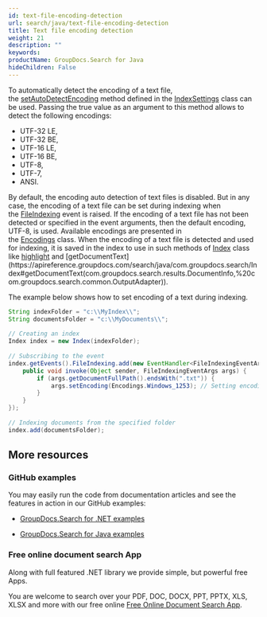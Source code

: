 ```yaml
---
id: text-file-encoding-detection
url: search/java/text-file-encoding-detection
title: Text file encoding detection
weight: 21
description: ""
keywords: 
productName: GroupDocs.Search for Java
hideChildren: False
---
```

To automatically detect the encoding of a text file, the [setAutoDetectEncoding](https://apireference.groupdocs.com/search/java/com.groupdocs.search/IndexSettings#setAutoDetectEncoding(boolean)) method defined in the [IndexSettings](https://apireference.groupdocs.com/search/java/com.groupdocs.search/IndexSettings) class can be used. Passing the true value as an argument to this method allows to detect the following encodings:

*   UTF-32 LE,
*   UTF-32 BE,
*   UTF-16 LE,
*   UTF-16 BE,
*   UTF-8,
*   UTF-7,
*   ANSI.

By default, the encoding auto detection of text files is disabled. But in any case, the encoding of a text file can be set during indexing when the [FileIndexing](https://apireference.groupdocs.com/search/java/com.groupdocs.search.events/EventHub#FileIndexing) event is raised. If the encoding of a text file has not been detected or specified in the event arguments, then the default encoding, UTF-8, is used. Available encodings are presented in the [Encodings](https://apireference.groupdocs.com/search/java/com.groupdocs.search.common/Encodings) class. When the encoding of a text file is detected and used for indexing, it is saved in the index to use in such methods of [Index](https://apireference.groupdocs.com/search/java/com.groupdocs.search/Index) class like [highlight](https://apireference.groupdocs.com/search/java/com.groupdocs.search/Index#highlight(com.groupdocs.search.results.FoundDocument,%20com.groupdocs.search.highlighters.Highlighter)) and [getDocumentText](https://apireference.groupdocs.com/search/java/com.groupdocs.search/Index#getDocumentText(com.groupdocs.search.results.DocumentInfo,%20com.groupdocs.search.common.OutputAdapter)).

The example below shows how to set encoding of a text during indexing.



```java
String indexFolder = "c:\\MyIndex\\";
String documentsFolder = "c:\\MyDocuments\\";
 
// Creating an index
Index index = new Index(indexFolder);
 
// Subscribing to the event
index.getEvents().FileIndexing.add(new EventHandler<FileIndexingEventArgs>() {
    public void invoke(Object sender, FileIndexingEventArgs args) {
        if (args.getDocumentFullPath().endsWith(".txt")) {
            args.setEncoding(Encodings.Windows_1253); // Setting encoding for each text file
        }
    }
});
 
// Indexing documents from the specified folder
index.add(documentsFolder);
```

## More resources

### GitHub examples

You may easily run the code from documentation articles and see the features in action in our GitHub examples:

*   [GroupDocs.Search for .NET examples](https://github.com/groupdocs-search/GroupDocs.Search-for-.NET)
    
*   [GroupDocs.Search for Java examples](https://github.com/groupdocs-search/GroupDocs.Search-for-Java)
    

### Free online document search App

Along with full featured .NET library we provide simple, but powerful free Apps.

You are welcome to search over your PDF, DOC, DOCX, PPT, PPTX, XLS, XLSX and more with our free online [Free Online Document Search App](https://products.groupdocs.app/search).
